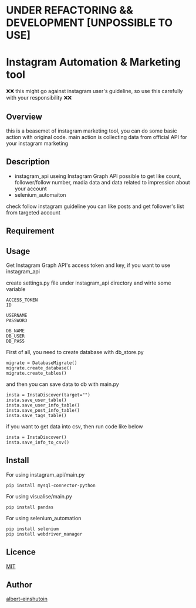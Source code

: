 # UNDER REFACTORING && DEVELOPMENT [UNPOSSIBLE TO USE]
# Instagram Automation & Marketing tool
:x::x:
this might go against instagram user's guideline, so use this carefully with your responsibility
:x::x:
## Overview
this is a beasemet of instagram marketing tool, you can do some basic action with original code.
main action is collecting data from official API for your instagram marketing

## Description
- instagram_api
	useing Instagram Graph API
	possible to get like count, follower/follow number, madia data and data related to impression about your account
- selenium_automaiton

check follow instagram guideline
you can like posts and get follower's list from targeted account

## Requirement

## Usage
Get Instagram Graph API's access token and key, if you want to use instagram_api

create settings.py file under instagram_api directory and wirte some variable
```
ACCESS_TOKEN
ID

USERNAME
PASSWORD

DB_NAME
DB_USER
DB_PASS
```
First of all, you need to create database with db_store.py
```
migrate = DatabaseMigrate()
migrate.create_database()
migrate.create_tables()
```

and then you can save data to db with main.py
```
insta = InstaDiscover(target="")
insta.save_user_table()
insta.save_user_info_table()
insta.save_post_info_table()
insta.save_tags_table()
```

if you want to get data into csv, then run code like below
```
insta = InstaDiscover()
insta.save_info_to_csv()
```
## Install
For using instagram_api/main.py
```
pip install mysql-connector-python
```

For using visualise/main.py
```
pip install pandas
```

For using selenium_automation
```
pip install selenium
pip install webdriver_manager
```

## Licence

[MIT]()

## Author

[albert-einshutoin](https://github.com/albert-einshutoin)
